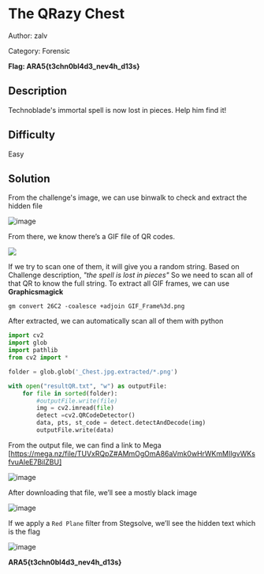 # The QRazy Chest
Author: zalv

Category: Forensic

**Flag: ARA5{t3chn0bl4d3_nev4h_d13s}**

## Description 
Technoblade's immortal spell is now lost in pieces. Help him find it!

## Difficulty 
Easy

## Solution 
From the challenge's image, we can use binwalk to check and extract the hidden file 

![image](https://github.com/zalvexe/ARA5Forens/assets/92864261/77f51762-9289-407d-8c7a-6a7d6fc5edb1)

From there, we know there’s a GIF file of QR codes. 

![](The-Crazy_Spell/gif-qr.gif)

If we try to scan one of them, it will give you a random string. Based on Challenge description, *"the spell is lost in pieces"* So we need to scan all of that QR to know the full string.
To extract all GIF frames, we can use **Graphicsmagick**

```gm convert 26C2 -coalesce +adjoin GIF_Frame%3d.png```

After extracted, we can automatically scan all of them with python 

```python
import cv2
import glob
import pathlib
from cv2 import *

folder = glob.glob('_Chest.jpg.extracted/*.png')

with open("resultQR.txt", "w") as outputFile:
    for file in sorted(folder):
        #outputFile.write(file)
        img = cv2.imread(file)
        detect =cv2.QRCodeDetector()
        data, pts, st_code = detect.detectAndDecode(img)
        outputFile.write(data)
```
From the output file, we can find a link to Mega
[https://mega.nz/file/TUVxRQpZ#AMmOgOmA86aVmk0wHrWKmMIlgvWKsfvuAleE7BilZBU]

![image](https://github.com/zalvexe/ARA5Forens/assets/92864261/f97a5fde-7dbb-4de4-ba0b-eccdb16e0586)

After downloading that file, we’ll see a mostly black image

![image](https://github.com/zalvexe/ARA5Forens/assets/92864261/7d79cb18-6252-4096-a418-fe3505925455)

If we apply a ```Red Plane``` filter from Stegsolve, we’ll see the hidden text which is the flag

![image](https://github.com/zalvexe/ARA5Forens/assets/92864261/17ded4d1-1eac-4e30-942f-c4f4f9522cf7)

**ARA5{t3chn0bl4d3_nev4h_d13s}**
